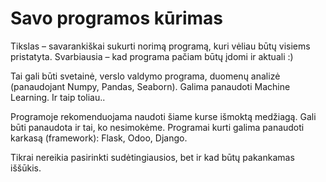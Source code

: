 # Savo programos kūrimas

Tikslas – savarankiškai sukurti norimą programą, kuri vėliau būtų visiems pristatyta. Svarbiausia – kad programa pačiam būtų įdomi ir aktuali :)

Tai gali būti svetainė, verslo valdymo programa, duomenų analizė (panaudojant Numpy, Pandas, Seaborn). Galima panaudoti Machine Learning. Ir taip toliau..

Programoje rekomenduojama naudoti šiame kurse išmoktą medžiagą. Gali būti panaudota ir tai, ko nesimokėme. Programai kurti galima panaudoti karkasą (framework): Flask, Odoo, Django.

Tikrai nereikia pasirinkti sudėtingiausios, bet ir kad būtų pakankamas iššūkis.

